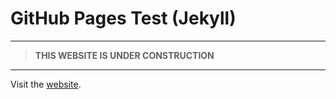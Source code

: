 # GitHub Pages Test (Jekyll)

>
---
> **THIS WEBSITE IS UNDER CONSTRUCTION**
---
>

Visit the [website](https://accetto.github.io/gh-pages-test-jekyll/).

